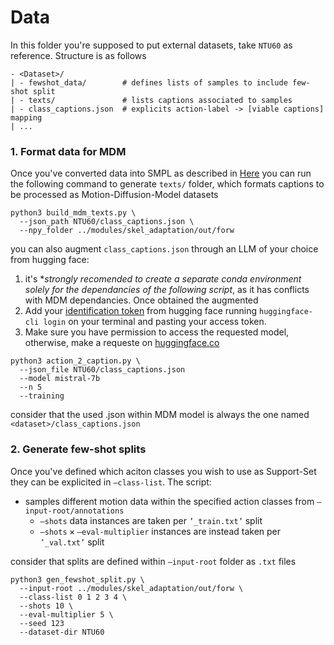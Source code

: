 # Data

In this folder you're supposed to put external datasets, take $\texttt{NTU60}$ as reference.
Structure is as follows

```
- <Dataset>/
| - fewshot_data/        # defines lists of samples to include few-shot split
| - texts/               # lists captions associated to samples
| - class_captions.json  # explicits action-label -> [viable captions] mapping
| ...
```

### 1. Format data for MDM
Once you've converted data into SMPL as described in [Here](../modules/skel_adaptation/) you can run the following command to generate $\texttt{texts/}$ folder, which formats captions to be processed as Motion-Diffusion-Model datasets

```
python3 build_mdm_texts.py \
  --json_path NTU60/class_captions.json \
  --npy_folder ../modules/skel_adaptation/out/forw
```

you can also augment $\texttt{class\_captions.json}$ through an LLM of your choice from hugging face:
1. it's **strongly recomended to create a separate conda environment solely for the dependancies of the following script*, as it has conflicts with MDM dependancies. Once obtained the augmented
2. Add your [identification token](https://huggingface.co/settings/tokens) from hugging face running $\texttt{huggingface-cli login}$ on your terminal and pasting your access token.
3. Make sure you have permission to access the requested model, otherwise, make a requeste on [huggingface.co](https://huggingface.co/)

```
python3 action_2_caption.py \
  --json_file NTU60/class_captions.json
  --model mistral-7b
  --n 5
  --training
```

consider that the used .json within MDM model is always the one named $\texttt{<dataset>/class\_captions.json}$

### 2. Generate few-shot splits

Once you've defined which aciton classes you wish to use as Support-Set they can be explicited in $\texttt{--class-list}$. The script:
* samples different motion data within the specified action classes from $\texttt{--input-root/annotations}$ 
  * $\texttt{--shots}$ data instances are taken per $\texttt{'\_train.txt'}$ split
  * $\texttt{--shots} \times \texttt{--eval-multiplier}$ instances are instead taken per $\texttt{'\_val.txt'}$ split

consider that splits are defined within $\texttt{--input-root}$ folder as $\texttt{.txt}$ files

```
python3 gen_fewshot_split.py \
  --input-root ../modules/skel_adaptation/out/forw \
  --class-list 0 1 2 3 4 \
  --shots 10 \
  --eval-multiplier 5 \
  --seed 123
  --dataset-dir NTU60
```

